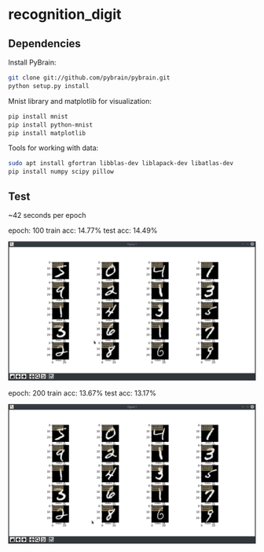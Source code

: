 # recognition_digit


Dependencies
-----------

Install PyBrain:
```bash
git clone git://github.com/pybrain/pybrain.git
python setup.py install
```

Mnist library and matplotlib for visualization:
```bash
pip install mnist
pip install python-mnist
pip install matplotlib
```

Tools for working with data:
```bash
sudo apt install gfortran libblas-dev liblapack-dev libatlas-dev
pip install numpy scipy pillow

```

Test
-----------
~42 seconds per epoch

epoch: 100 	train acc: 14.77% 	test acc: 14.49%
<div align="center"><img src="https://github.com/gangashman/recognition_digit/blob/master/screenshots/Screenshot_20190313_012706.png"/></div>

epoch: 200 	train acc: 13.67% 	test acc: 13.17%
<div align="center"><img src="https://github.com/gangashman/recognition_digit/blob/master/screenshots/Screenshot_20190313_025324.png"/></div>
